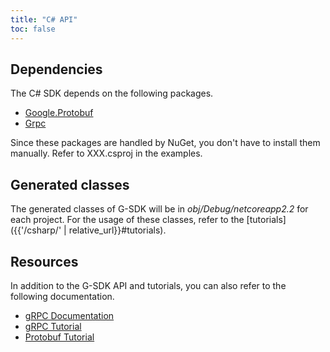 ```yaml
---
title: "C# API"
toc: false
---
```


## Dependencies

The C# SDK depends on the following packages.

* [Google.Protobuf](https://www.nuget.org/packages/Google.Protobuf)
* [Grpc](https://www.nuget.org/packages/Grpc)

Since these packages are handled by NuGet, you don't have to install them manually. Refer to XXX.csproj in the examples.

## Generated classes

The generated classes of G-SDK will be in _obj/Debug/netcoreapp2.2_ for each project. For the usage of these classes, refer to the [tutorials]({{'/csharp/' | relative_url}}#tutorials).

## Resources

In addition to the G-SDK API and tutorials, you can also refer to the following documentation. 

* [gRPC Documentation](https://grpc.github.io/grpc/csharp-dotnet/api/Grpc.Core.html)
* [gRPC Tutorial](https://grpc.io/docs/tutorials/basic/csharp/)
* [Protobuf Tutorial](https://developers.google.com/protocol-buffers/docs/csharptutorial)




